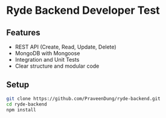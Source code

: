 # Ryde Backend Developer Test

##  Features
- REST API (Create, Read, Update, Delete)
- MongoDB with Mongoose
- Integration and Unit Tests
- Clear structure and modular code

##  Setup

```bash
git clone https://github.com/PraveenDung/ryde-backend.git
cd ryde-backend
npm install
